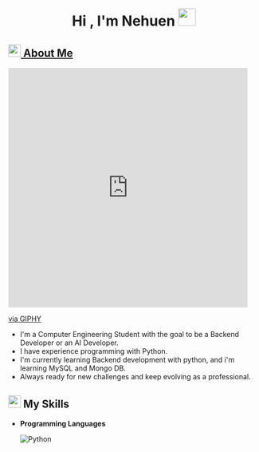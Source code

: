 
<h1 align="center">Hi , I'm Nehuen <img src="https://media.giphy.com/media/hvRJCLFzcasrR4ia7z/giphy.gif" width="35"></h1>

## <img src="https://giphy.com/embed/3og0IS6SldW60DdCRa" width ="25"><a href = "https://giphy.com/gifs/black-and-white-circle-hole-3og0IS6SldW60DdCRa"><b> **About Me**</b>


<iframe src="https://giphy.com/embed/3og0IS6SldW60DdCRa" width="480" height="480" style="" frameBorder="0" class="giphy-embed" allowFullScreen></iframe><p><a href="https://giphy.com/gifs/black-and-white-circle-hole-3og0IS6SldW60DdCRa">via GIPHY</a></p>


- I'm a Computer Engineering Student with the goal to be a Backend Developer or an AI Developer.
- I have experience programming with Python.
- I'm currently learning Backend development with python, and i'm learning MySQL and Mongo DB.
- Always ready for new challenges and keep evolving as a professional.



## <img src="https://media2.giphy.com/media/QssGEmpkyEOhBCb7e1/giphy.gif?cid=ecf05e47a0n3gi1bfqntqmob8g9aid1oyj2wr3ds3mg700bl&rid=giphy.gif" width ="25"><b> My Skills</b>

<p align="center">

- **Programming Languages**
    
    ![Python](https://img.shields.io/badge/Python%20-%2314354C.svg?style=for-the-badge&logo=python&logoColor=white)



</p>

